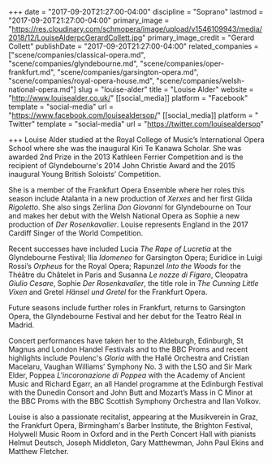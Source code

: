 +++
date = "2017-09-20T21:27:00-04:00"
discipline = "Soprano"
lastmod = "2017-09-20T21:27:00-04:00"
primary_image = "https://res.cloudinary.com/schmopera/image/upload/v1546109943/media/2018/12/LouiseAlderpcGerardCollett.jpg"
primary_image_credit = "Gerard Collett"
publishDate = "2017-09-20T21:27:00-04:00"
related_companies = ["scene/companies/classical-opera.md", "scene/companies/glyndebourne.md", "scene/companies/oper-frankfurt.md", "scene/companies/garsington-opera.md", "scene/companies/royal-opera-house.md", "scene/companies/welsh-national-opera.md"]
slug = "louise-alder"
title = "Louise Alder"
website = "http://www.louisealder.co.uk/"
[[social_media]]
platform = "Facebook"
template = "social-media"
url = "https://www.facebook.com/louisealdersop/"
[[social_media]]
platform = " Twitter"
template = "social-media"
url = "https://twitter.com/louisealdersop"

+++
Louise Alder studied at the Royal College of Music’s International Opera School where she was the inaugural Kiri Te Kanawa Scholar.  She was awarded 2nd Prize in the 2013 Kathleen Ferrier Competition and is the recipient of Glyndebourne's 2014 John Christie Award and the 2015 inaugural Young British Soloists’ Competition.

She is a member of the Frankfurt Opera Ensemble where her roles this season include Atalanta in a new production of *Xerxes* and her first Gilda *Rigoletto*.  She also sings Zerlina *Don Giovanni* for Glyndebourne on Tour and makes her debut with the Welsh National Opera as Sophie a new production of *Der Rosenkavalier*.  Louise represents England in the 2017 Cardiff Singer of the World Competition.

Recent successes have included Lucia *The Rape of Lucretia* at the Glyndebourne Festival; Ilia *Idomeneo* for Garsington Opera; Euridice in Luigi Rossi’s *Orpheus* for the Royal Opera; Rapunzel *Into the Woods* for the Théâtre du Châtelet in Paris and Susanna *Le nozze di Figaro*, Cleopatra *Giulio Cesare*, Sophie *Der Rosenkavalier*, the title role in *The Cunning Little Vixen* and Gretel *Hänsel und Gretel* for the Frankfurt Opera.

Future seasons include further roles in Frankfurt, returns to Garsington Opera, the Glyndebourne Festival and her debut for the Teatro Réal in Madrid.

Concert performances have taken her to the Aldeburgh, Edinburgh, St Magnus and London Handel Festivals and to the BBC Proms and recent highlights include Poulenc's *Gloria* with the Hallé Orchestra and Cristian Macelaru, Vaughan Williams’ Symphony No. 3 with the LSO and Sir Mark Elder, Poppea *L'incoronazione di Poppea* with the Academy of Ancient Music and Richard Egarr, an all Handel programme at the Edinburgh Festival with the Dunedin Consort and John Butt and Mozart’s Mass in C Minor at the BBC Proms with the BBC Scottish Symphony Orchestra and Ilan Volkov.

Louise is also a passionate recitalist, appearing at the Musikverein in Graz, the Frankfurt Opera, Birmingham's Barber Institute, the Brighton Festival, Holywell Music Room in Oxford and in the Perth Concert Hall with pianists Helmut Deutsch, Joseph Middleton, Gary Matthewman, John Paul Ekins and Matthew Fletcher.